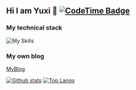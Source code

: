 ## Hi I am Yuxi 👋     [![CodeTime Badge](https://img.shields.io/endpoint?style=social&color=222&url=https%3A%2F%2Fapi.codetime.dev%2Fshield%3Fid%3D23023%26project%3D%26in=0)](https://codetime.dev)

### My technical stack

![My Skills](https://skillicons.dev/icons?i=js,ts,nodejs,vue,vite,rollup,rust,vitest,go,python,java,spring&perline=6)

### My own blog

[MyBlog](https://course.pink/#/home)

[![Github stats](https://github-readme-stats.vercel.app/api?username=yuxi-ovo&show_icons=true&include_all_commits=true&theme=tokyonight)](https://github.com/yuxi-ovo/github-readme-stats)
[![Top Langs](https://github-readme-stats.vercel.app/api/top-langs/?username=yuxi-ovo&layout=compact)](https://github.com/YourUsername/github-readme-stats)

​	

